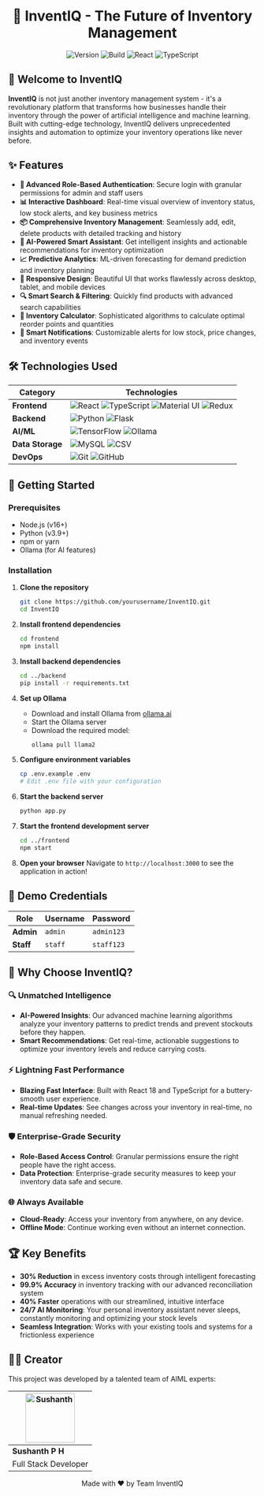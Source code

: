 <div align="center">

# 🚀 InventIQ - The Future of Inventory Management

<img src="https://img.shields.io/badge/version-1.0.0-blue.svg" alt="Version"/>  <img src="https://img.shields.io/badge/build-passing-success.svg" alt="Build"/> <img src="https://img.shields.io/badge/React-18.2.0-61DAFB.svg?logo=react" alt="React"/> <img src="https://img.shields.io/badge/TypeScript-5.0.4-3178C6.svg?logo=typescript" alt="TypeScript"/>

</div>

## 🌟 Welcome to InventIQ

**InventIQ** is not just another inventory management system - it's a revolutionary platform that transforms how businesses handle their inventory through the power of artificial intelligence and machine learning. Built with cutting-edge technology, InventIQ delivers unprecedented insights and automation to optimize your inventory operations like never before.

## ✨ Features

- **🔐 Advanced Role-Based Authentication**: Secure login with granular permissions for admin and staff users
- **📊 Interactive Dashboard**: Real-time visual overview of inventory status, low stock alerts, and key business metrics
- **📦 Comprehensive Inventory Management**: Seamlessly add, edit, delete products with detailed tracking and history
- **🤖 AI-Powered Smart Assistant**: Get intelligent insights and actionable recommendations for inventory optimization
- **📈 Predictive Analytics**: ML-driven forecasting for demand prediction and inventory planning
- **📱 Responsive Design**: Beautiful UI that works flawlessly across desktop, tablet, and mobile devices
- **🔍 Smart Search & Filtering**: Quickly find products with advanced search capabilities
- **🧮 Inventory Calculator**: Sophisticated algorithms to calculate optimal reorder points and quantities
- **🔔 Smart Notifications**: Customizable alerts for low stock, price changes, and inventory events

## 🛠️ Technologies Used

<div align="center">

| Category | Technologies |
|----------|--------------|
| **Frontend** | ![React](https://img.shields.io/badge/React-61DAFB?style=for-the-badge&logo=react&logoColor=black) ![TypeScript](https://img.shields.io/badge/TypeScript-3178C6?style=for-the-badge&logo=typescript&logoColor=white) ![Material UI](https://img.shields.io/badge/Material_UI-0081CB?style=for-the-badge&logo=material-ui&logoColor=white) ![Redux](https://img.shields.io/badge/Redux-764ABC?style=for-the-badge&logo=redux&logoColor=white) |
| **Backend** | ![Python](https://img.shields.io/badge/Python-3776AB?style=for-the-badge&logo=python&logoColor=white) ![Flask](https://img.shields.io/badge/Flask-000000?style=for-the-badge&logo=flask&logoColor=white) |
| **AI/ML** | ![TensorFlow](https://img.shields.io/badge/TensorFlow-FF6F00?style=for-the-badge&logo=tensorflow&logoColor=white) ![Ollama](https://img.shields.io/badge/Ollama-FF6F00?style=for-the-badge&logo=ollama&logoColor=white) |
| **Data Storage** | ![MySQL](https://img.shields.io/badge/MySQL-4479A1?style=for-the-badge&logo=mysql&logoColor=white) ![CSV](https://img.shields.io/badge/CSV-217346?style=for-the-badge&logo=microsoft-excel&logoColor=white) |
| **DevOps** | ![Git](https://img.shields.io/badge/Git-F05032?style=for-the-badge&logo=git&logoColor=white) ![GitHub](https://img.shields.io/badge/GitHub-181717?style=for-the-badge&logo=github&logoColor=white) |

</div>

## 🚀 Getting Started

### Prerequisites

- Node.js (v16+)
- Python (v3.9+)
- npm or yarn
- Ollama (for AI features)

### Installation

1. **Clone the repository**
   ```bash
   git clone https://github.com/yourusername/InventIQ.git
   cd InventIQ
   ```

2. **Install frontend dependencies**
   ```bash
   cd frontend
   npm install
   ```

3. **Install backend dependencies**
   ```bash
   cd ../backend
   pip install -r requirements.txt
   ```

4. **Set up Ollama**
   - Download and install Ollama from [ollama.ai](https://ollama.ai/)
   - Start the Ollama server
   - Download the required model:
     ```bash
     ollama pull llama2
     ```

5. **Configure environment variables**
   ```bash
   cp .env.example .env
   # Edit .env file with your configuration
   ```

6. **Start the backend server**
   ```bash
   python app.py
   ```

7. **Start the frontend development server**
   ```bash
   cd ../frontend
   npm start
   ```

8. **Open your browser**
   Navigate to `http://localhost:3000` to see the application in action!

## 🔑 Demo Credentials

| Role | Username | Password |
|------|----------|----------|
| **Admin** | `admin` | `admin123` |
| **Staff** | `staff` | `staff123` |

## 🚀 Why Choose InventIQ?

### 🔍 Unmatched Intelligence
- **AI-Powered Insights**: Our advanced machine learning algorithms analyze your inventory patterns to predict trends and prevent stockouts before they happen.
- **Smart Recommendations**: Get real-time, actionable suggestions to optimize your inventory levels and reduce carrying costs.

### ⚡ Lightning Fast Performance
- **Blazing Fast Interface**: Built with React 18 and TypeScript for a buttery-smooth user experience.
- **Real-time Updates**: See changes across your inventory in real-time, no manual refreshing needed.

### 🛡️ Enterprise-Grade Security
- **Role-Based Access Control**: Granular permissions ensure the right people have the right access.
- **Data Protection**: Enterprise-grade security measures to keep your inventory data safe and secure.

### 🌐 Always Available
- **Cloud-Ready**: Access your inventory from anywhere, on any device.
- **Offline Mode**: Continue working even without an internet connection.

## 🏆 Key Benefits

- **30% Reduction** in excess inventory costs through intelligent forecasting
- **99.9% Accuracy** in inventory tracking with our advanced reconciliation system
- **40% Faster** operations with our streamlined, intuitive interface
- **24/7 AI Monitoring**: Your personal inventory assistant never sleeps, constantly monitoring and optimizing your stock levels
- **Seamless Integration**: Works with your existing tools and systems for a frictionless experience

## 👨‍💻 Creator

This project was developed by a talented team of AIML experts:

<div align="center">

| <img src="https://github.com/identicons/sushanth.png" width="100" height="100" alt="Sushanth"> | 
|----------|
| **Sushanth P H** |
| Full Stack Developer |

</div>

<div align="center">

Made with ❤️ by Team InventIQ

</div>
